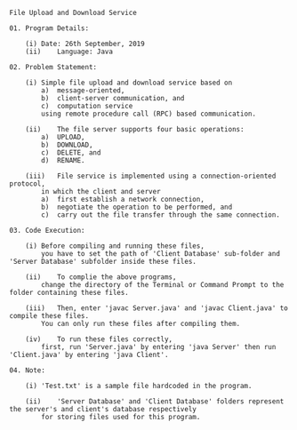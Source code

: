 
	File Upload and Download Service

	01.	Program Details:

		(i)	Date: 26th September, 2019
		(ii)	Language: Java

	02.	Problem Statement:

		(i)	Simple file upload and download service based on
			a)	message-oriented,
			b)	client-server communication, and
			c)	computation service
			using remote procedure call (RPC) based communication.

		(ii)	The file server supports four basic operations:
			a)	UPLOAD,
			b)	DOWNLOAD,
			c)	DELETE, and
			d)	RENAME.

		(iii)	File service is implemented using a connection-oriented protocol,
			in which the client and server
			a)	first establish a network connection,
			b)	negotiate the operation to be performed, and
			c)	carry out the file transfer through the same connection.

	03.	Code Execution:

		(i)	Before compiling and running these files,
			you have to set the path of 'Client Database' sub-folder and 'Server Database' subfolder inside these files.

		(ii)	To complie the above programs,
			change the directory of the Terminal or Command Prompt to the folder containing these files.

		(iii)	Then, enter 'javac Server.java' and 'javac Client.java' to compile these files.
			You can only run these files after compiling them.

		(iv)	To run these files correctly,
			first, run 'Server.java' by entering 'java Server' then run 'Client.java' by entering 'java Client'.

	04.	Note:

		(i)	'Test.txt' is a sample file hardcoded in the program.

		(ii)	'Server Database' and 'Client Database' folders represent the server's and client's database respectively
			for storing files used for this program.
